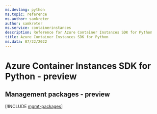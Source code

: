 ```yaml
---
ms.devlang: python
ms.topic: reference
ms.author: samkreter
author: samkreter
ms.service: containerinstances
description: Reference for Azure Container Instances SDK for Python
title: Azure Container Instances SDK for Python
ms.data: 07/22/2022
---
```

# Azure Container Instances SDK for Python - preview

## Management packages - preview
[!INCLUDE [mgmt-packages](container-instances-mgmt-index.md)]